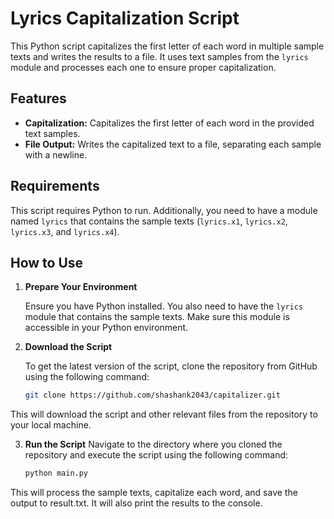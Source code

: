 # Lyrics Capitalization Script

This Python script capitalizes the first letter of each word in multiple sample texts and writes the results to a file. It uses text samples from the `lyrics` module and processes each one to ensure proper capitalization.

## Features

- **Capitalization:** Capitalizes the first letter of each word in the provided text samples.
- **File Output:** Writes the capitalized text to a file, separating each sample with a newline.

## Requirements

This script requires Python to run. Additionally, you need to have a module named `lyrics` that contains the sample texts (`lyrics.x1`, `lyrics.x2`, `lyrics.x3`, and `lyrics.x4`).

## How to Use

1. **Prepare Your Environment**

   Ensure you have Python installed. You also need to have the `lyrics` module that contains the sample texts. Make sure this module is accessible in your Python environment.

2. **Download the Script**

   To get the latest version of the script, clone the repository from GitHub using the following command:

   ```bash
   git clone https://github.com/shashank2043/capitalizer.git
This will download the script and other relevant files from the repository to your local machine.

3. **Run the Script**
   Navigate to the directory where you cloned the repository and execute the script using the following command:
   ```bash
   python main.py
This will process the sample texts, capitalize each word, and save the output to result.txt. It will also print the results to the console.
